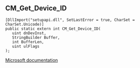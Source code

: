 ## CM_Get_Device_ID

```
[DllImport("setupapi.dll", SetLastError = true, CharSet = CharSet.Unicode)]
public static extern int CM_Get_Device_ID(
   uint dnDevInst,
   StringBuilder Buffer,
   int BufferLen,
   uint ulFlags
);
```

[Microsoft documentation](https://docs.microsoft.com/en-us/windows/win32/api/cfgmgr32/nf-cfgmgr32-cm_get_device_idw)
